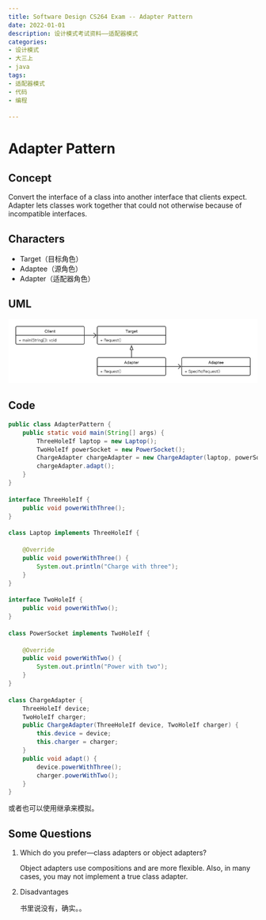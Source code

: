 ```yaml
---
title: Software Design CS264 Exam -- Adapter Pattern
date: 2022-01-01
description: 设计模式考试资料——适配器模式
categories:
- 设计模式
- 大三上
- java
tags:
- 适配器模式
- 代码
- 编程

---
```


# Adapter Pattern

## Concept

Convert the interface of a class into another interface that clients expect. Adapter lets classes work together that could not otherwise because of incompatible interfaces.

## Characters

- Target（目标角色）
- Adaptee（源角色）
- Adapter（适配器角色）

## UML

![](../../.vuepress/public/img/AdapterPattern.png)

## Code

```java
public class AdapterPattern {
    public static void main(String[] args) {
        ThreeHoleIf laptop = new Laptop();
        TwoHoleIf powerSocket = new PowerSocket();
        ChargeAdapter chargeAdapter = new ChargeAdapter(laptop, powerSocket);
        chargeAdapter.adapt();
    }
}

interface ThreeHoleIf {
    public void powerWithThree();
}

class Laptop implements ThreeHoleIf {

    @Override
    public void powerWithThree() {
        System.out.println("Charge with three");
    }
}

interface TwoHoleIf {
    public void powerWithTwo();
}

class PowerSocket implements TwoHoleIf {

    @Override
    public void powerWithTwo() {
        System.out.println("Power with two");
    }
}

class ChargeAdapter {
    ThreeHoleIf device;
    TwoHoleIf charger;
    public ChargeAdapter(ThreeHoleIf device, TwoHoleIf charger) {
        this.device = device;
        this.charger = charger;
    }
    public void adapt() {
        device.powerWithThree();
        charger.powerWithTwo();
    }
}
```

或者也可以使用继承来模拟。

## Some Questions

1. Which do you prefer—class adapters or object adapters?

   Object adapters use compositions and are more flexible. Also, in many cases, you may not implement a true class adapter. 

2. Disadvantages

   书里说没有，确实。。